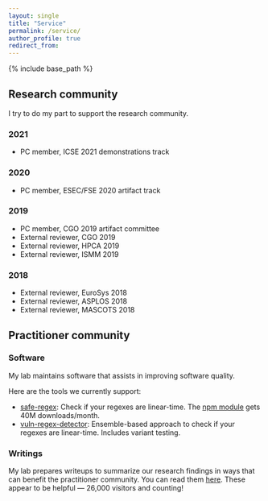 ```yaml
---
layout: single
title: "Service"
permalink: /service/
author_profile: true
redirect_from:
---
```


{% include base_path %}

## Research community

I try to do my part to support the research community.

### 2021

- PC member, ICSE 2021 demonstrations track

### 2020

- PC member, ESEC/FSE 2020 artifact track

### 2019

- PC member, CGO 2019 artifact committee
- External reviewer, CGO 2019
- External reviewer, HPCA 2019
- External reviewer, ISMM 2019

### 2018

- External reviewer, EuroSys 2018
- External reviewer, ASPLOS 2018
- External reviewer, MASCOTS 2018

## Practitioner community

### Software

My lab maintains software that assists in improving software quality.

Here are the tools we currently support:

- [safe-regex](https://github.com/davisjam/safe-regex): Check if your regexes are linear-time. The [npm module](https://github.com/davisjam/safe-regex) gets 40M downloads/month.
- [vuln-regex-detector](https://github.com/davisjam/vuln-regex-detector): Ensemble-based approach to check if your regexes are linear-time. Includes variant testing.

### Writings

My lab prepares writeups to summarize our research findings in ways that can benefit the practitioner community.
You can read them [here](https://medium.com/@davisjam).
These appear to be helpful &mdash; 26,000 visitors and counting!
